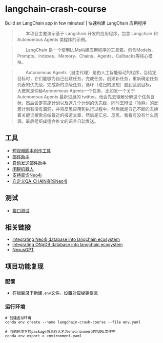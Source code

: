 # langchain-crash-course
Build an LangChain app in few minutes! | 快速构建 LangChain 应用程序

>&emsp;&emsp;本项目主要演示基于 Langchain 开发的应用程序，包含 Langchain 和 Autonomous Agents 类程序的示例。

>&emsp;&emsp;LangChain 是一个使用LLMs构建应用程序的工具箱，包含Models、Prompts、Indexes、Memory、Chains、Agents、Callbacks等核心模块。

>&emsp;&emsp;Autonomous Agents（自主代理）是由人工智能驱动的程序，当给定目标时，它们能够为自己创建任务，完成任务，创建新任务，重新确定任务列表的优先级，完成新的顶级任务，循环（递归的思想）直到达到目标。
>大概就是你给Autonomous Agents一个任务，比如发一个关于 Autonomous Agents 最新进展的 twitter。他会先去理解分解这个任务目标，然后设定实施计划以及这几个计划的优先级，同时去辩证『冷静』的反思计划有没有漏洞，并将反思应用到执行过程中，然后就是自己不断的去换着关键词搜索总结最近的报道文章，然后是汇总、反思，看看有没有什么遗漏，最后组织成适合推文的语言自动发送。

## 工具
- [短视频脚本创作工具](tool-1)
- [邮件助手](tool-2)
- [自动发送邮件助手](tool-3)
- [闲聊机器人](tool-4)
- [支持查询Neo4j](tool-5)
- [自定义QA_CHAIN查询Neo4j](tool-6)

## 测试
- [接口测试](others)

## 相关链接

- [Integrating Neo4j database into langchain ecosystem](https://github.com/tomasonjo/langchain2neo4j)
- [Integrating ONgDB database into langchain ecosystem](https://github.com/ongdb-contrib/langchain2ongdb)
- [NexusGPT](https://nexus.snikpic.io/)

## 项目功能复现
### 配置
- 在根目录下新建`.env`文件，设置对应秘钥信息

### 运行环境
```shell
# 创建虚拟环境
conda env create --name langchain-crash-course --file env.yaml
```

```shell
# 当前环境下的package信息存入名为environment的YAML文件中
conda env export > environment.yaml
```
